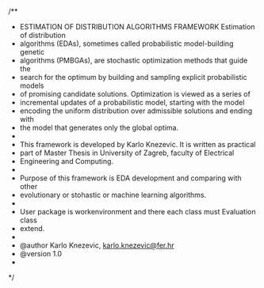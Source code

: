 /**
 * ESTIMATION OF DISTRIBUTION ALGORITHMS FRAMEWORK Estimation of distribution
 * algorithms (EDAs), sometimes called probabilistic model-building genetic
 * algorithms (PMBGAs), are stochastic optimization methods that guide the
 * search for the optimum by building and sampling explicit probabilistic models
 * of promising candidate solutions. Optimization is viewed as a series of
 * incremental updates of a probabilistic model, starting with the model
 * encoding the uniform distribution over admissible solutions and ending with
 * the model that generates only the global optima.
 * 
 * This framework is developed by Karlo Knezevic. It is written as practical
 * part of Master Thesis in University of Zagreb, faculty of Electrical
 * Engineering and Computing.
 * 
 * Purpose of this framework is EDA development and comparing with other
 * evolutionary or stohastic or machine learning algorithms.
 * 
 * User package is workenvironment and there each class must Evaluation class
 * extend.
 * 
 * @author Karlo Knezevic, karlo.knezevic@fer.hr
 * @version 1.0
 * 
 */